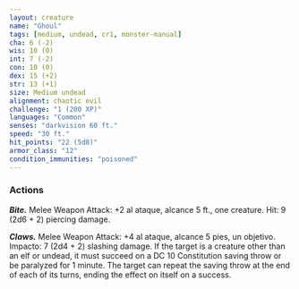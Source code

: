```yaml
---
layout: creature
name: "Ghoul"
tags: [medium, undead, cr1, monster-manual]
cha: 6 (-2)
wis: 10 (0)
int: 7 (-2)
con: 10 (0)
dex: 15 (+2)
str: 13 (+1)
size: Medium undead
alignment: chaotic evil
challenge: "1 (200 XP)"
languages: "Common"
senses: "darkvision 60 ft."
speed: "30 ft."
hit_points: "22 (5d8)"
armor_class: "12"
condition_immunities: "poisoned"
---
```


### Actions

***Bite.*** Melee Weapon Attack: +2 al ataque, alcance 5 ft., one creature. Hit: 9 (2d6 + 2) piercing damage.

***Claws.*** Melee Weapon Attack: +4 al ataque, alcance 5 pies, un objetivo. Impacto: 7 (2d4 + 2) slashing damage. If the target is a creature other than an elf or undead, it must succeed on a DC 10 Constitution saving throw or be paralyzed for 1 minute. The target can repeat the saving throw at the end of each of its turns, ending the effect on itself on a success.